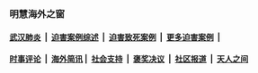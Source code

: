 
### 明慧海外之窗

####  [武汉肺炎](indexes/365.md?t=04300601) &nbsp;|&nbsp;  [迫害案例综述](indexes/328.md?t=04300601) &nbsp;|&nbsp; [迫害致死案例](indexes/277.md?t=04300601)  &nbsp;|&nbsp; [更多迫害案例](indexes/81.md?t=04300601)  &nbsp;|&nbsp; 
####  [时事评论](indexes/19.md?t=04300601) &nbsp;|&nbsp; [海外简讯](indexes/245.md?t=04300601)&nbsp;|&nbsp;  [社会支持](indexes/140.md?t=04300601) &nbsp;|&nbsp; [褒奖决议](indexes/282.md?t=04300601) &nbsp;|&nbsp; [社区报道](indexes/91.md?t=04300601)  &nbsp;|&nbsp; [天人之间](indexes/78.md?t=04300601) 

